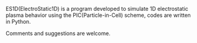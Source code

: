 ES1D(ElectroStatic1D) is a program developed to simulate 1D electrostatic plasma behavior using the PIC(Particle-in-Cell) scheme, codes are written in Python.



Comments and suggestions are welcome.
